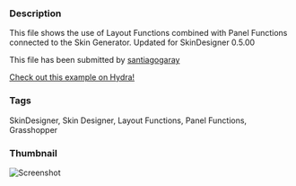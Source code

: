 ### Description
This file shows the use of Layout Functions combined with Panel Functions connected to the Skin Generator. Updated for SkinDesigner 0.5.00

This file has been submitted by [santiagogaray](https://github.com/santiagogaray)

[Check out this example on Hydra!](http://hydrashare.github.io/hydra/viewer?owner=santiagogaray&fork=hydra&id=SD_Layout_Panel_Functions)
### Tags
SkinDesigner, Skin Designer, Layout Functions, Panel Functions, Grasshopper
### Thumbnail
![Screenshot](https://raw.githubusercontent.com/santiagogaray/hydra/master/SD_Layout_Panel_Functions/thumbnail.png)
